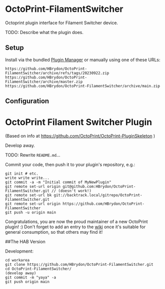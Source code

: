 # OctoPrint-FilamentSwitcher
Octoprint plugin interface for Filament Switcher device.


TODO: Describe what the plugin does.

## Setup

Install via the bundled [Plugin Manager](https://docs.octoprint.org/en/master/bundledplugins/pluginmanager.html)
or manually using one of these URLs:

    https://github.com/HBrydon/OctoPrint-FilamentSwitcher/archive/refs/tags/20230922.zip
    https://github.com/HBrydon/OctoPrint-FilamentSwitcher/archive/master.zip
    https://github.com/HBrydon/OctoPrint-FilamentSwitcher/archive/main.zip


[//]: <> (**TODO:** Describe how to install your plugin, if more needs to be done than just installing it)

[//]: <> (via pip or through the plugin manager.)

## Configuration

[//]: <> (**TODO:** Describe your plugin's configuration options, if any.)


[//]: <> ( [HAB] From the skeleton setup at https://github.com/OctoPrint/OctoPrint-PluginSkeleton )
OctoPrint Filament Switcher Plugin
==================================

 (Based on info at https://github.com/OctoPrint/OctoPrint-PluginSkeleton )

Develop away.

TODO: Rewrite ``README.md``...

Commit your code, then push it to your plugin's repository, e.g.:

    git init # etc.
    write write write...
    git commit -a -m "Initial commit of MyNewPlugin"
    git remote set-url origin git@github.com:HBrydon/OctoPrint-FilamentSwitcher.git // (doesn't work!)
    git remote set-url bk git://backtrack.local/gitrepo/OctoPrint-FilamentSwitcher.git
    git remote set-url origin https://github.com/HBrydon/OctoPrint-FilamentSwitcher
    git push -u origin main

Congratulations, you are now the proud maintainer of a new OctoPrint plugin! :) Don't forget to add an entry to the
[wiki](https://github.com/foosel/OctoPrint/wiki#plugins) once it's suitable for general consumption, so that others
may find it!

##The HAB Version

Development:

    cd workarea
    git clone https://github.com/HBrydon/OctoPrint-FilamentSwitcher.git
    cd OctoPrint-FilamentSwitcher/
    (develop away)
    git commit -m "yaya" -a
    git push origin main

